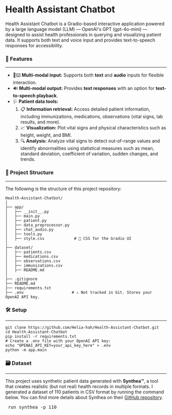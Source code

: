 # Health Assistant Chatbot
Health Assistant Chatbot is a Gradio-based interactive application powered by a large language model (LLM) — OpenAI's GPT (gpt-4o-mini) — designed to assist health professionals in querying and visualizing patient data. It supports both text and voice input and provides text-to-speech responses for accessibility.

### 🚀 Features 
---
- 🎤⌨️ **Multi-modal input:** Supports both **text** and **audio** inputs for flexible interaction.
- 🔊 **Multi-modal output:** Provides **text responses** with an option for **text-to-speech playback**.
- 🩺 **Patient data tools:**
  1. 📋 **Information retrieval:** Access detailed patient information, including immunizations, medications, observations (vital signs, lab results, and more).
  2. 📈 **Visualization:** Plot vital signs and physical characteristics such as height, weight, and BMI.
  3. 🔍 **Analysis:** Analyze vital signs to detect out-of-range values and identify abnormalities using statistical measures such as mean, standard deviation, coefficient of variation, sudden changes, and trends.

### 📁 Project Structure
---
The following is the structure of this project repository:
```
Health-Assistant-Chatbot/
│
├── app/
│   ├── __init__.py
│   ├── main.py              
│   ├── patient.py            
│   ├── data_preprocessor.py  
│   ├── chat_audio.py         
│   ├── tools.py              
│   ├── style.css             # 🎯 CSS for the Gradio UI
│
├── dataset/
│   ├── patients.csv
│   ├── medications.csv
│   ├── observations.csv
│   ├── immunizations.csv
│   ├── README.md
│
├── .gitignore
├── README.md
├── requirements.txt
├── .env                     # ⚠️ Not tracked in Git. Stores your OpenAI API key.
```
### 🛠️ Setup
---
```
git clone https://github.com/Helia-hah/Health-Assistant-Chatbot.git
cd Health-Assistant-Chatbot
pip install -r requirements.txt
# Create a .env file with your OpenAI API key:
echo "OPENAI_API_KEY=your_api_key_here" > .env
python -m app.main
```

### 🗃️ Dataset
---
This project uses synthetic patient data generated with **Synthea™**, a tool that creates realistic (but not real) health records in multiple formats. I generated a dataset of 110 patients in CSV format by running the command below. You can find more details about Synthea on their [GitHub repository](https://github.com/synthetichealth/synthea).
<pre> run_synthea -p 110 </pre>
